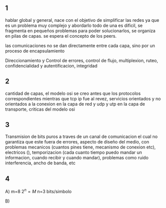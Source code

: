 
## 1
hablar global y general, nace con el objetivo de simplificar las redes ya que es un problema muy complejo y abordarlo todo de una es dificil, se fragmenta en pequeños problemas para poder solucionarlos, se organiza en pilas de capas.
se espera el concepto de los peers.

las comunicaciones no se dan directamente entre cada capa, sino por un proceso de encapsulamiento

Direccionamiento y Control de errores, control de flujo, multiplexion, ruteo, confidencialidad y autentificacion, integridad

## 2
cantidad de capas, el modelo osi se creo antes que los protocolos correspondientes mientras que tcp ip fue al revez, servicios orientados y no orientados a la conexion en la capa de red y udp y utp en la capa de transporte, criticas del modelo osi

## 3
Transmision de bits puros a traves de un canal de comunicacion el cual no garantiza que este fuera de errores, aspecto de diseño del medio, con problemas mecanicos (cuantos pines tiene, mecanismo de conexion etc), electricos (), temporizacion (cada cuanto tiempo puedo mandar un informacion, cuando recibir y cuando mandar), problemas como ruido interferencia, ancho de banda, etc

## 4
A) m=8
$2^n=M$
n=3 bits/simbolo

B)